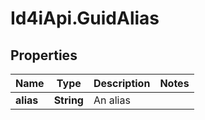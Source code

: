 # Id4iApi.GuidAlias

## Properties
Name | Type | Description | Notes
------------ | ------------- | ------------- | -------------
**alias** | **String** | An alias | 


